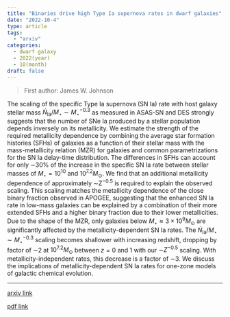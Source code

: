 ```yaml
---
title: "Binaries drive high Type Ia supernova rates in dwarf galaxies"
date: "2022-10-4"
type: article
tags:
  - "arxiv"
categories:
  - dwarf galaxy
  - 2022(year)
  - 10(month)
draft: false
---
```

> First author: James W. Johnson

 The scaling of the specific Type Ia supernova (SN Ia) rate with host galaxy
stellar mass $\dot{N}_\text{Ia} / M_\star \sim M_\star^{-0.3}$ as measured in
ASAS-SN and DES strongly suggests that the number of SNe Ia produced by a
stellar population depends inversely on its metallicity. We estimate the
strength of the required metallicity dependence by combining the average star
formation histories (SFHs) of galaxies as a function of their stellar mass with
the mass-metallicity relation (MZR) for galaxies and common parametrizations
for the SN Ia delay-time distribution. The differences in SFHs can account for
only $\sim$30% of the increase in the specific SN Ia rate between stellar
masses of $M_\star = 10^{10}$ and $10^{7.2} M_\odot$. We find that an
additional metallicity dependence of approximately $\sim$Z$^{-0.5}$ is required
to explain the observed scaling. This scaling matches the metallicity
dependence of the close binary fraction observed in APOGEE, suggesting that the
enhanced SN Ia rate in low-mass galaxies can be explained by a combination of
their more extended SFHs and a higher binary fraction due to their lower
metallicities. Due to the shape of the MZR, only galaxies below $M_\star
\approx 3\times10^9 M_\odot$ are significantly affected by the
metallicity-dependent SN Ia rates. The $\dot{N}_\text{Ia} / M_\star \sim
M_\star^{-0.3}$ scaling becomes shallower with increasing redshift, dropping by
factor of $\sim$2 at $10^{7.2} M_\odot$ between $z = 0$ and $1$ with our
$\sim$$Z^{-0.5}$ scaling. With metallicity-independent rates, this decrease is
a factor of $\sim$3. We discuss the implications of metallicity-dependent SN Ia
rates for one-zone models of galactic chemical evolution.

---
[arxiv link](http://arxiv.org/abs/2210.01818v1)

[pdf link](http://arxiv.org/pdf/2210.01818v1)